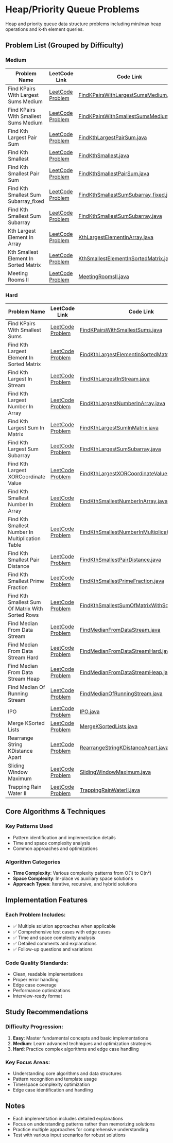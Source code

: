 # Heap/Priority Queue Problems

Heap and priority queue data structure problems including min/max heap operations and k-th element queries.

## Problem List (Grouped by Difficulty)

### Medium
| Problem Name | LeetCode Link | Code Link |
|--------------|--------------|-----------|
| Find KPairs With Largest Sums Medium | [LeetCode Problem](https://leetcode.com/problems/find-kpairs-with-largest-sums-medium/) | [FindKPairsWithLargestSumsMedium.java](./medium/FindKPairsWithLargestSumsMedium.java) |
| Find KPairs With Smallest Sums Medium | [LeetCode Problem](https://leetcode.com/problems/find-kpairs-with-smallest-sums-medium/) | [FindKPairsWithSmallestSumsMedium.java](./medium/FindKPairsWithSmallestSumsMedium.java) |
| Find Kth Largest Pair Sum | [LeetCode Problem](https://leetcode.com/problems/find-kth-largest-pair-sum/) | [FindKthLargestPairSum.java](./medium/FindKthLargestPairSum.java) |
| Find Kth Smallest | [LeetCode Problem](https://leetcode.com/problems/find-kth-smallest/) | [FindKthSmallest.java](./medium/FindKthSmallest.java) |
| Find Kth Smallest Pair Sum | [LeetCode Problem](https://leetcode.com/problems/find-kth-smallest-pair-sum/) | [FindKthSmallestPairSum.java](./medium/FindKthSmallestPairSum.java) |
| Find Kth Smallest Sum Subarray_fixed | [LeetCode Problem](https://leetcode.com/problems/find-kth-smallest-sum-subarray_fixed/) | [FindKthSmallestSumSubarray_fixed.java](./medium/FindKthSmallestSumSubarray_fixed.java) |
| Find Kth Smallest Sum Subarray | [LeetCode Problem](https://leetcode.com/problems/find-kth-smallest-sum-subarray/) | [FindKthSmallestSumSubarray.java](./medium/FindKthSmallestSumSubarray.java) |
| Kth Largest Element In Array | [LeetCode Problem](https://leetcode.com/problems/kth-largest-element-in-array/) | [KthLargestElementInArray.java](./medium/KthLargestElementInArray.java) |
| Kth Smallest Element In Sorted Matrix | [LeetCode Problem](https://leetcode.com/problems/kth-smallest-element-in-sorted-matrix/) | [KthSmallestElementInSortedMatrix.java](./medium/KthSmallestElementInSortedMatrix.java) |
| Meeting Rooms II | [LeetCode Problem](https://leetcode.com/problems/meeting-rooms-ii/) | [MeetingRoomsII.java](./medium/MeetingRoomsII.java) |

### Hard
| Problem Name | LeetCode Link | Code Link |
|--------------|--------------|-----------|
| Find KPairs With Smallest Sums | [LeetCode Problem](https://leetcode.com/problems/find-kpairs-with-smallest-sums/) | [FindKPairsWithSmallestSums.java](./hard/FindKPairsWithSmallestSums.java) |
| Find Kth Largest Element In Sorted Matrix | [LeetCode Problem](https://leetcode.com/problems/find-kth-largest-element-in-sorted-matrix/) | [FindKthLargestElementInSortedMatrix.java](./hard/FindKthLargestElementInSortedMatrix.java) |
| Find Kth Largest In Stream | [LeetCode Problem](https://leetcode.com/problems/find-kth-largest-in-stream/) | [FindKthLargestInStream.java](./hard/FindKthLargestInStream.java) |
| Find Kth Largest Number In Array | [LeetCode Problem](https://leetcode.com/problems/find-kth-largest-number-in-array/) | [FindKthLargestNumberInArray.java](./hard/FindKthLargestNumberInArray.java) |
| Find Kth Largest Sum In Matrix | [LeetCode Problem](https://leetcode.com/problems/find-kth-largest-sum-in-matrix/) | [FindKthLargestSumInMatrix.java](./hard/FindKthLargestSumInMatrix.java) |
| Find Kth Largest Sum Subarray | [LeetCode Problem](https://leetcode.com/problems/find-kth-largest-sum-subarray/) | [FindKthLargestSumSubarray.java](./hard/FindKthLargestSumSubarray.java) |
| Find Kth Largest XORCoordinate Value | [LeetCode Problem](https://leetcode.com/problems/find-kth-largest-xorcoordinate-value/) | [FindKthLargestXORCoordinateValue.java](./hard/FindKthLargestXORCoordinateValue.java) |
| Find Kth Smallest Number In Array | [LeetCode Problem](https://leetcode.com/problems/find-kth-smallest-number-in-array/) | [FindKthSmallestNumberInArray.java](./hard/FindKthSmallestNumberInArray.java) |
| Find Kth Smallest Number In Multiplication Table | [LeetCode Problem](https://leetcode.com/problems/find-kth-smallest-number-in-multiplication-table/) | [FindKthSmallestNumberInMultiplicationTable.java](./hard/FindKthSmallestNumberInMultiplicationTable.java) |
| Find Kth Smallest Pair Distance | [LeetCode Problem](https://leetcode.com/problems/find-kth-smallest-pair-distance/) | [FindKthSmallestPairDistance.java](./hard/FindKthSmallestPairDistance.java) |
| Find Kth Smallest Prime Fraction | [LeetCode Problem](https://leetcode.com/problems/find-kth-smallest-prime-fraction/) | [FindKthSmallestPrimeFraction.java](./hard/FindKthSmallestPrimeFraction.java) |
| Find Kth Smallest Sum Of Matrix With Sorted Rows | [LeetCode Problem](https://leetcode.com/problems/find-kth-smallest-sum-of-matrix-with-sorted-rows/) | [FindKthSmallestSumOfMatrixWithSortedRows.java](./hard/FindKthSmallestSumOfMatrixWithSortedRows.java) |
| Find Median From Data Stream | [LeetCode Problem](https://leetcode.com/problems/find-median-from-data-stream/) | [FindMedianFromDataStream.java](./hard/FindMedianFromDataStream.java) |
| Find Median From Data Stream Hard | [LeetCode Problem](https://leetcode.com/problems/find-median-from-data-stream-hard/) | [FindMedianFromDataStreamHard.java](./hard/FindMedianFromDataStreamHard.java) |
| Find Median From Data Stream Heap | [LeetCode Problem](https://leetcode.com/problems/find-median-from-data-stream-heap/) | [FindMedianFromDataStreamHeap.java](./hard/FindMedianFromDataStreamHeap.java) |
| Find Median Of Running Stream | [LeetCode Problem](https://leetcode.com/problems/find-median-of-running-stream/) | [FindMedianOfRunningStream.java](./hard/FindMedianOfRunningStream.java) |
| IPO | [LeetCode Problem](https://leetcode.com/problems/ipo/) | [IPO.java](./hard/IPO.java) |
| Merge KSorted Lists | [LeetCode Problem](https://leetcode.com/problems/merge-ksorted-lists/) | [MergeKSortedLists.java](./hard/MergeKSortedLists.java) |
| Rearrange String KDistance Apart | [LeetCode Problem](https://leetcode.com/problems/rearrange-string-kdistance-apart/) | [RearrangeStringKDistanceApart.java](./hard/RearrangeStringKDistanceApart.java) |
| Sliding Window Maximum | [LeetCode Problem](https://leetcode.com/problems/sliding-window-maximum/) | [SlidingWindowMaximum.java](./hard/SlidingWindowMaximum.java) |
| Trapping Rain Water II | [LeetCode Problem](https://leetcode.com/problems/trapping-rain-water-ii/) | [TrappingRainWaterII.java](./hard/TrappingRainWaterII.java) |

## Core Algorithms & Techniques

### Key Patterns Used
- Pattern identification and implementation details
- Time and space complexity analysis
- Common approaches and optimizations

### Algorithm Categories
- **Time Complexity**: Various complexity patterns from O(1) to O(n²)
- **Space Complexity**: In-place vs auxiliary space solutions
- **Approach Types**: Iterative, recursive, and hybrid solutions

## Implementation Features

### Each Problem Includes:
- ✅ Multiple solution approaches when applicable
- ✅ Comprehensive test cases with edge cases
- ✅ Time and space complexity analysis
- ✅ Detailed comments and explanations
- ✅ Follow-up questions and variations

### Code Quality Standards:
- Clean, readable implementations
- Proper error handling
- Edge case coverage
- Performance optimizations
- Interview-ready format

## Study Recommendations

### Difficulty Progression:
1. **Easy**: Master fundamental concepts and basic implementations
2. **Medium**: Learn advanced techniques and optimization strategies  
3. **Hard**: Practice complex algorithms and edge case handling

### Key Focus Areas:
- Understanding core algorithms and data structures
- Pattern recognition and template usage
- Time/space complexity optimization
- Edge case identification and handling

## Notes
- Each implementation includes detailed explanations
- Focus on understanding patterns rather than memorizing solutions
- Practice multiple approaches for comprehensive understanding
- Test with various input scenarios for robust solutions
